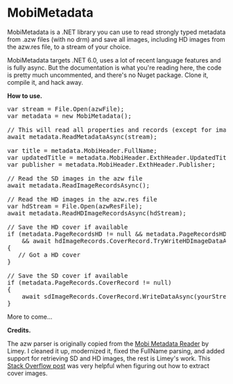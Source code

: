 # MobiMetadata

MobiMetadata is a .NET library you can use to read strongly typed metadata from .azw files (with no drm) and save all images, including HD images from the azw.res file, to a stream of your choice.  

MobiMetadata targets .NET 6.0, uses a lot of recent language features and is fully async. But the documentation is what you're reading here, the code is pretty much uncommented, and there's no Nuget package. Clone it, compile it, and hack away.

**How to use.**

<pre>
var stream = File.Open(azwFile);
var metadata = new MobiMetadata();

// This will read all properties and records (except for image records) in all headers 
await metadata.ReadMetadataAsync(stream);

var title = metadata.MobiHeader.FullName;
var updatedTitle = metadata.MobiHeader.ExthHeader.UpdatedTitle;
var publisher = metadata.MobiHeader.ExthHeader.Publisher;

// Read the SD images in the azw file
await metadata.ReadImageRecordsAsync();

// Read the HD images in the azw.res file
var hdStream = File.Open(azwResFile);
await metadata.ReadHDImageRecordsAsync(hdStream);

// Save the HD cover if available
if (metadata.PageRecordsHD != null && metadata.PageRecordsHD.CoverRecord != null 
    && await hdImageRecords.CoverRecord.TryWriteHDImageDataAsync(yourStream))
{
   // Got a HD cover
}

// Save the SD cover if available
if (metadata.PageRecords.CoverRecord != null)
{
    await sdImageRecords.CoverRecord.WriteDataAsync(yourStream);
}
</pre>

More to come...

**Credits.**

The azw parser is originally copied from the [Mobi Metadata Reader](https://www.mobileread.com/forums/showthread.php?t=185565) by Limey. I cleaned it up, modernized it, fixed the FullName parsing, and added support for retrieving SD and HD images, the rest is Limey's work. This [Stack Overflow post](https://stackoverflow.com/questions/24233834/getting-cover-image-from-a-mobi-file) was very helpful when figuring out how to extract cover images.
